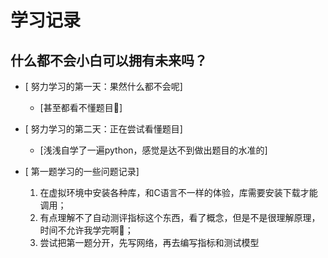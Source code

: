 # 学习记录
## 什么都不会小白可以拥有未来吗？
- [ 努力学习的第一天：果然什么都不会呢]
    - [甚至都看不懂题目🥲]

- [ 努力学习的第二天：正在尝试看懂题目]
    - [浅浅自学了一遍python，感觉是达不到做出题目的水准的]
      
- [ 第一题学习的一些问题记录]
   1. 在虚拟环境中安装各种库，和C语言不一样的体验，库需要安装下载才能调用；
   2. 有点理解不了自动测评指标这个东西，看了概念，但是不是很理解原理，时间不允许我学完啊🥲；
   3. 尝试把第一题分开，先写网络，再去编写指标和测试模型

